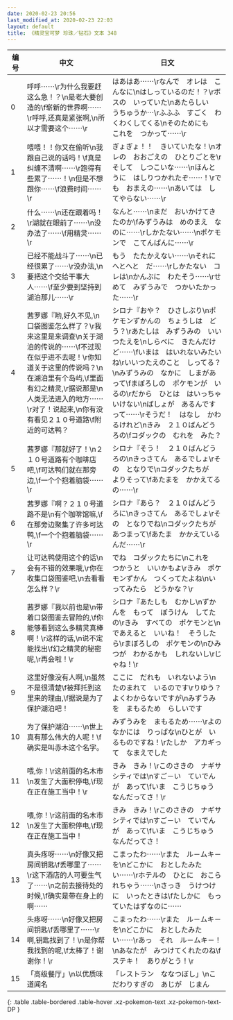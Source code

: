 ```yaml
---
date: 2020-02-23 20:56
last_modified_at: 2020-02-23 22:03
layout: default
title: 《精灵宝可梦 珍珠／钻石》文本 348
---
```

| 编号 | 中文 | 日文 |
| ---- | ---- | ---- |
| 0 | 呼呼⋯⋯\r为什么我要赶这么急！？\n是老大要创造的\f崭新的世界啊⋯⋯\r呼呼,还真是紧张啊,\n所以才需要这个⋯⋯\r | はあはあ⋯⋯\rなんで　オレは　こんなに\nはしっているのだ！？\rボスの　いっていた\nあたらしい　うちゅうか⋯\rふふふ　すごく　わくわくしてくる\nそのためにも　これを　つかって⋯⋯\r |
| 1 | 喂喂！！你又在偷听\n我跟自己说的话吗！\f真是纠缠不清啊⋯⋯\r跑得有些累了⋯⋯！\n但是不想跟你⋯⋯\f浪费时间⋯⋯\r | ぎょぎょ！！　きいていたな！\nオレの　おおごえの　ひとりごとを\rそして　しつこいな⋯⋯\nほんとうに　はしりつかれたぞ⋯⋯！\rでも　おまえの⋯⋯\nあいては　してやらない⋯⋯\r |
| 2 | 什么⋯⋯\n还在跟着吗！\r湖就在眼前了⋯⋯\n没办法了⋯⋯\f用精灵⋯⋯\r | なんと⋯⋯\nまだ　おいかけてきたのか\fみずうみは　めのまえ　なのに⋯⋯\rしかたない⋯⋯\nポケモンで　こてんぱんに⋯⋯\r |
| 3 | 已经不能战斗了⋯⋯\n已经很累了⋯⋯\r没办法,\n要把这个交给干事大人⋯⋯\f至少要到坚持到湖泊那儿⋯⋯\r | もう　たたかえない⋯⋯\nそれに　へとへと　だ⋯⋯\rしかたない　コレは\nかんぶに　わたそう⋯⋯\rせめて　みずうみで　つかいたかった⋯⋯\r |
| 4 | 茜罗娜『哟,好久不见,\n口袋图鉴怎么样了？\r我来这里是来调查\n关于湖泊的传说的⋯⋯\f不过现在似乎进不去呢！\r你知道关于这里的传说吗？\n在湖泊里有个岛屿,\f里面有幻之精灵,\r据说那是\n人类无法进入的地方⋯⋯\r对了！说起来,\n你有没有看见２１０号道路\f附近的可达鸭？ | シロナ『おや？　ひさしぶり\nポケモンずかんの　ちょうしは　どう？\rあたしは　みずうみの　いいつたえを\nしらべに　きたんだけど⋯⋯\fいまは　はいれないみたいね\rいいつたえのこと　しってる？\nみずうみの　なかに　しまがあって\fまぼろしの　ポケモンが　いるの\rだから　ひとは　はいっちゃ　いけない\nばしょが　あるんですって⋯⋯\rそうだ！　はなし　かわるけれど\nきみ　２１０ばんどうろの\fコダックの　むれを　みた？ |
| 5 | 茜罗娜『那就好了！\n２１０号道路有个咖啡店吧,\f可达鸭们就在那旁边,\f一个个抱着脑袋⋯⋯\r | シロナ『そう！　２１０ばんどうろの\nきっさてん　あるでしょ\rその　となりで\nコダックたちが　よりそって\fあたまを　かかえてるの⋯⋯\r |
| 6 | 茜罗娜『啊？２１０号道路不是\n有个咖啡馆嘛,\f在那旁边聚集了许多可达鸭,\f一个个抱着脑袋⋯⋯\r | シロナ『あら？　２１０ばんどうろに\nきっさてん　あるでしょ\rその　となりでね\nコダックたちが　あつまって\fあたま　かかえているんだ⋯⋯\r |
| 7 | 让可达鸭使用这个的话\n会有不错的效果哦,\r你在收集口袋图鉴吧,\n去看看怎么样？\r | でね　コダックたちに\nこれを　つかうと　いいかもよ\rきみ　ポケモンずかん　つくってたよね\nいってみたら　どうかな？\r |
| 8 | 茜罗娜『我以前也是\n带着口袋图鉴去冒险的,\f你能够看到这么多精灵真棒啊！\r这样的话,\n说不定能找出\f幻之精灵的秘密呢,\r再会啦！\r | シロナ『あたしも　むかし\nずかんを　もって　ぼうけん　してたの\rきみ　すべての　ポケモンと\nであえると　いいね！　そうしたら\rまぼろしの　ポケモンの\nひみつが　わかるかも　しれないし\rじゃね！\r |
| 9 | 这里好像没有人啊,\n虽然不是很清楚\f被拜托到这里来的理由,\f据说是为了保护湖泊吧！ | ここに　だれも　いれないよう\nたのまれて　いるのです\rりゆう？　よくわからないですが\nみずうみを　まもるため　らしいです |
| 10 | 为了保护湖泊⋯⋯\n世上真有那么伟大的人呢！\f确实是叫赤木这个名字。 | みずうみを　まもるため⋯⋯\rよのなかには　りっぱな\nひとが　いるものですね！\rたしか　アカギって　なまえでした |
| 11 | 喂,你！\r这前面的名木市\n发生了大面积停电,\f现在正在施工当中！\r | きみ　きみ！\rこのさきの　ナギサシティでは\nすご－い　ていでんが　あって\fいま　こうじちゅう　なんだってさ！\r |
| 12 | 喂,你！\r这前面的名木市\n发生了大面积停电,\f现在正在施工当中！ | きみ　きみ！\rこのさきの　ナギサシティでは\nすご－い　ていでんが　あって\fいま　こうじちゅう　なんだってさ！ |
| 13 | 真头疼呀⋯⋯\n好像又把房间钥匙\f丢哪里了⋯⋯\r这下酒店的人可要生气了⋯⋯\n之前去接待处的时候,\f确实是带在身上的啊⋯⋯ | こまったわ⋯⋯\rまた　ル－ムキ－を\nどこかに　おとしたみたい⋯⋯\rホテルの　ひとに　おこられちゃう⋯⋯\nさっき　うけつけに　いったときは\fたしかに　もっていたはずなのに⋯⋯ |
| 14 | 头疼呀⋯⋯\n好像又把房间钥匙\f丢哪里了⋯⋯\r啊,钥匙找到了！\n是你帮我找到的呢,\f太棒了！谢谢你！\r | こまったわ⋯⋯\rまた　ル－ムキ－を\nどこかに　おとしたみたい⋯⋯\rあっ　それ　ル－ムキ－！\nあなたが　みつけてくれたのね\fステキ！　ありがとう！\r |
| 15 | 「高级餐厅」\n以优质味道闻名 | 「レストラン　ななつぼし」\nこだわりすぎの　あじが　じまん |
{: .table .table-bordered .table-hover .xz-pokemon-text .xz-pokemon-text-DP }